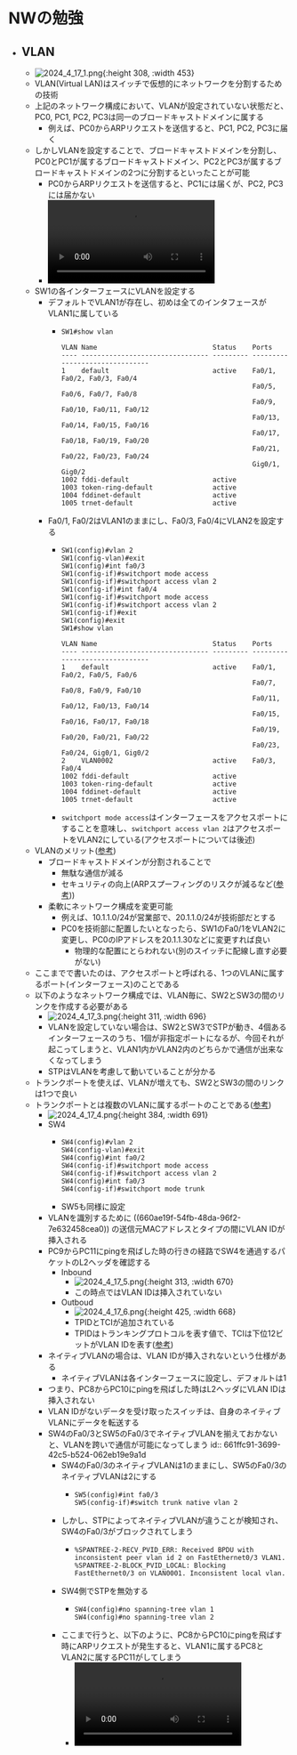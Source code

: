 # NWの勉強
- ## VLAN
	- ![2024_4_17_1.png](../assets/2024_4_17_1_1713366019766_0.png){:height 308, :width 453}
	- VLAN(Virtual LAN)はスイッチで仮想的にネットワークを分割するための技術
	- 上記のネットワーク構成において、VLANが設定されていない状態だと、PC0, PC1, PC2, PC3は同一のブロードキャストドメインに属する
		- 例えば、PC0からARPリクエストを送信すると、PC1, PC2, PC3に届く
	- しかしVLANを設定することで、ブロードキャストドメインを分割し、PC0とPC1が属するブロードキャストドメイン、PC2とPC3が属するブロードキャストドメインの2つに分割するといったことが可能
		- PC0からARPリクエストを送信すると、PC1には届くが、PC2, PC3には届かない
		- ![2024_4_17_2.mov](../assets/2024_4_17_2_1713368487010_0.mov)
	- SW1の各インターフェースにVLANを設定する
		- デフォルトでVLAN1が存在し、初めは全てのインタフェースがVLAN1に属している
			- ```
			  SW1#show vlan
			  
			  VLAN Name                             Status    Ports
			  ---- -------------------------------- --------- -------------------------------
			  1    default                          active    Fa0/1, Fa0/2, Fa0/3, Fa0/4
			                                                  Fa0/5, Fa0/6, Fa0/7, Fa0/8
			                                                  Fa0/9, Fa0/10, Fa0/11, Fa0/12
			                                                  Fa0/13, Fa0/14, Fa0/15, Fa0/16
			                                                  Fa0/17, Fa0/18, Fa0/19, Fa0/20
			                                                  Fa0/21, Fa0/22, Fa0/23, Fa0/24
			                                                  Gig0/1, Gig0/2
			  1002 fddi-default                     active    
			  1003 token-ring-default               active    
			  1004 fddinet-default                  active    
			  1005 trnet-default                    active
			  ```
		- Fa0/1, Fa0/2はVLAN1のままにし、Fa0/3, Fa0/4にVLAN2を設定する
			- ```
			  SW1(config)#vlan 2
			  SW1(config-vlan)#exit
			  SW1(config)#int fa0/3
			  SW1(config-if)#switchport mode access
			  SW1(config-if)#switchport access vlan 2
			  SW1(config-if)#int fa0/4
			  SW1(config-if)#switchport mode access
			  SW1(config-if)#switchport access vlan 2
			  SW1(config-if)#exit
			  SW1(config)#exit
			  SW1#show vlan
			  
			  VLAN Name                             Status    Ports
			  ---- -------------------------------- --------- -------------------------------
			  1    default                          active    Fa0/1, Fa0/2, Fa0/5, Fa0/6
			                                                  Fa0/7, Fa0/8, Fa0/9, Fa0/10
			                                                  Fa0/11, Fa0/12, Fa0/13, Fa0/14
			                                                  Fa0/15, Fa0/16, Fa0/17, Fa0/18
			                                                  Fa0/19, Fa0/20, Fa0/21, Fa0/22
			                                                  Fa0/23, Fa0/24, Gig0/1, Gig0/2
			  2    VLAN0002                         active    Fa0/3, Fa0/4
			  1002 fddi-default                     active    
			  1003 token-ring-default               active    
			  1004 fddinet-default                  active    
			  1005 trnet-default                    active
			  ```
			- `switchport mode access`はインターフェースをアクセスポートにすることを意味し、`switchport access vlan 2`はアクセスポートをVLAN2にしている(アクセスポートについては後述)
	- VLANのメリット([参考](https://www.infraexpert.com/study/vlanz1.html))
		- ブロードキャストドメインが分割されることで
			- 無駄な通信が減る
			- セキュリティの向上(ARPスプーフィングのリスクが減るなど([参考](https://milestone-of-se.nesuke.com/nw-basic/ethernet/vlan/)))
		- 柔軟にネットワーク構成を変更可能
			- 例えば、10.1.1.0/24が営業部で、20.1.1.0/24が技術部だとする
			- PC0を技術部に配置したいとなったら、SW1のFa0/1をVLAN2に変更し、PC0のIPアドレスを20.1.1.30などに変更すれば良い
				- 物理的な配置にとらわれない(別のスイッチに配線し直す必要がない)
	- ここまでで書いたのは、アクセスポートと呼ばれる、1つのVLANに属するポート(インターフェース)のことである
	- 以下のようなネットワーク構成では、VLAN毎に、SW2とSW3の間のリンクを作成する必要がある
		- ![2024_4_17_3.png](../assets/2024_4_17_3_1713369507852_0.png){:height 311, :width 696}
		- VLANを設定していない場合は、SW2とSW3でSTPが動き、4個あるインターフェースのうち、1個が非指定ポートになるが、今回それが起こってしまうと、VLAN1内かVLAN2内のどちらかで通信が出来なくなってしまう
		- STPはVLANを考慮して動いていることが分かる
	- トランクポートを使えば、VLANが増えても、SW2とSW3の間のリンクは1つで良い
	- トランクポートとは複数のVLANに属するポートのことである([参考](https://www.infraexpert.com/study/vlanz2.html))
		- ![2024_4_17_4.png](../assets/2024_4_17_4_1713371185228_0.png){:height 384, :width 691}
		- SW4
			- ```
			  SW4(config)#vlan 2
			  SW4(config-vlan)#exit
			  SW4(config)#int fa0/2
			  SW4(config-if)#switchport mode access
			  SW4(config-if)#switchport access vlan 2
			  SW4(config)#int fa0/3
			  SW4(config-if)#switchport mode trunk
			  ```
			- SW5も同様に設定
		- VLANを識別するために ((660ae19f-54fb-48da-96f2-7e632458cea0)) の送信元MACアドレスとタイプの間にVLAN IDが挿入される
		- PC9からPC11にpingを飛ばした時の行きの経路でSW4を通過するパケットのL2ヘッダを確認する
			- Inbound
				- ![2024_4_17_5.png](../assets/2024_4_17_5_1713372002404_0.png){:height 313, :width 670}
				- この時点ではVLAN IDは挿入されていない
			- Outboud
				- ![2024_4_17_6.png](../assets/2024_4_17_6_1713372040665_0.png){:height 425, :width 668}
				- TPIDとTCIが追加されている
				- TPIDはトランキングプロトコルを表す値で、TCIは下位12ビットがVLAN IDを表す([参考](https://www.infraexpert.com/study/vlanz2.html))
		- ネイティブVLANの場合は、VLAN IDが挿入されないという仕様がある
			- ネイティブVLANは各インターフェースに設定し、デフォルトは1
		- つまり、PC8からPC10にpingを飛ばした時はL2ヘッダにVLAN IDは挿入されない
		- VLAN IDがないデータを受け取ったスイッチは、自身のネイティブVLANにデータを転送する
		- SW4のFa0/3とSW5のFa0/3でネイティブVLANを揃えておかないと、VLANを跨いで通信が可能になってしまう
		  id:: 661ffc91-3699-42c5-b524-062eb19e9a1d
			- SW4のFa0/3のネイティブVLANは1のままにし、SW5のFa0/3のネイティブVLANは2にする
				- ```
				  SW5(config)#int fa0/3
				  SW5(config-if)#switch trunk native vlan 2
				  ```
			- しかし、STPによってネイティブVLANが違うことが検知され、SW4のFa0/3がブロックされてしまう
				- ```
				  %SPANTREE-2-RECV_PVID_ERR: Received BPDU with inconsistent peer vlan id 2 on FastEthernet0/3 VLAN1.
				  %SPANTREE-2-BLOCK_PVID_LOCAL: Blocking FastEthernet0/3 on VLAN0001. Inconsistent local vlan.
				  ```
			- SW4側でSTPを無効する
				- ```
				  SW4(config)#no spanning-tree vlan 1
				  SW4(config)#no spanning-tree vlan 2
				  ```
			- ここまで行うと、以下のように、PC8からPC10にpingを飛ばす時にARPリクエストが発生すると、VLAN1に属するPC8とVLAN2に属するPC11がしてしまう
				- ![2024_4_17_7.mov](../assets/2024_4_17_7_1713373255393_0.mov)